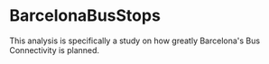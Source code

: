 # BarcelonaBusStops
This analysis is specifically a study on how greatly Barcelona's Bus Connectivity is planned.
